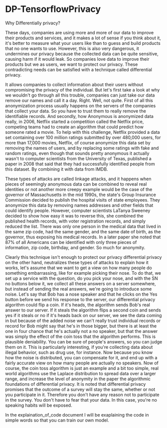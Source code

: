 # DP-TensorflowPrivacy

Why Differentially privacy?

These days, companies are using more and more of our data to improve their products and services, and it makes a lot of sense if you think about it, it's better to measure what your users like than to guess and build products that no one wants to use. However, this is also very dangerous, it undermines our privacy because the collected data can be quite sensitive, causing harm if it would leak. So companies love data to improve their products but we as users, we want to protect our privacy. These contradicting needs can be satisfied with a technique called differential privacy. 

  It allows companies to collect information about their users without compromising the privacy of the individual. But let's first take a look at why we wouldn't go through all this trouble, companies can just take our data remove our names and call it a day. Right. Well, not quite. First of all this anonymization process usually happens on the servers of the companies that collect your data. So you have to trust them to really remove the identifiable records. And secondly, how Anonymous is anonymized data really, in 2006, Netflix started a competition called the Netflix price, competing teams had to create an algorithm that could predict how someone rated a movie. To help with this challenge, Netflix provided a data set containing over 100 million ratings submitted by over 480,000 users, for more than 17,000 movies, Netflix, of course anonymize this data set by removing the names of users, and by replacing some ratings with fake and random ratings, even though that sounds pretty anonymous it actually wasn't to computer scientists from the University of Texas, published a paper in 2008 that said that they had successfully identified people from this dataset. By combining it with data from IMDB.

  These types of attacks are called linkage attacks, and it happens when pieces of seemingly anonymous data can be combined to reveal real identities or not another more creepy example would be the case of the governor of Massachusetts in the mid 1990s, the state's Group Insurance Commission decided to publish the hospital visits of state employees. They anonymize this data by removing names addresses and other fields that could identify people. However, computer scientists LaTanya Sweeney decided to show how easy it was to reverse this, she combined the published health records, with voter registration records, and simply reduced the list. There was only one person in the medical data that lived in the same zip code, had the same gender, and the same date of birth, as the governor, thus exposing his medical records. In a later paper she noted that 87% of all Americans can be identified with only three pieces of information, zip code, birthday, and gender. So much for anonymity.
  
  Clearly this technique isn't enough to protect our privacy differential privacy on the other hand, neutralizes these types of attacks to explain how it works, let's assume that we want to get a view on how many people do something embarrassing, like for example picking their nose. To do that, we set up a service with the question, do you pick your nose, and with the SN no buttons below it, we collect all these answers on a server somewhere, but instead of sending the real answers, we're going to introduce some noise. Let's say that Bob has a nose speaker and that he clicks on the Yes button before we send his response to the server, our differential privacy algorithm could flip a coin. If it's heads, the algorithm sends Bob's real answer to our server. If it steals the algorithm flips a second coin and sends yes if it steals or no if it's heads back on our server, we see the data coming in but because of the added noise we can't really trust individual records or record for Bob might say that he's in those bigger, but there is at least the one in four chance that he's actually not a no speaker, but that the answer was simply the effect of the coin toss that the algorithm performs. This is plausible deniability. You can be sure of people's answers, so you can judge them on it. This is particularly interesting, if you're collecting data about illegal behavior, such as drug use, for instance. Now because you know how the noise is distributed, you can compensate for it, and end up with a fairly accurate view on how many people are actually no speakers. Now of course, the coin toss algorithm is just an example and a bit too simple, real world algorithms use the Laplace distribution to spread data over a larger range, and increase the level of anonymity in the paper the algorithmic foundations of differential privacy. It is noted that differential privacy promises that the outcome of a survey will stay the same, whether or not you participate in it. Therefore you don't have any reason not to participate in the survey. You don't have to fear that your data. In this case, you're no speaking habits will be exposed. 
  
In the explaination_of_code document I will be exaplaining the code in simple words so that you can train our own model.
